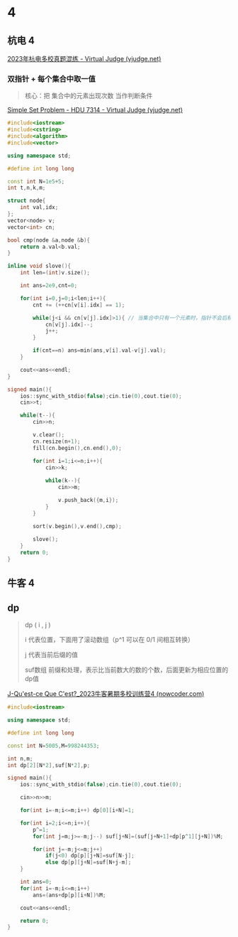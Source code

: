 # 4



## 杭电 4

[2023年杭电多校真题混练 - Virtual Judge (vjudge.net)](https://vjudge.net/article/3840)



### 双指针 + 每个集合中取一值

> 核心：把 集合中的元素出现次数 当作判断条件

[Simple Set Problem - HDU 7314 - Virtual Judge (vjudge.net)](https://vjudge.net/problem/HDU-7314)

```C++
#include<iostream>
#include<cstring>
#include<algorithm>
#include<vector>

using namespace std;

#define int long long

const int N=1e5+5;
int t,n,k,m;

struct node{
	int val,idx;
};
vector<node> v;
vector<int> cn;

bool cmp(node &a,node &b){
	return a.val<b.val;
}

inline void slove(){
	int len=(int)v.size();

	int ans=2e9,cnt=0;

	for(int i=0,j=0;i<len;i++){
		cnt += (++cn[v[i].idx] == 1);

		while(j<i && cn[v[j].idx]>1){ // 当集合中只有一个元素时，指针不会后移
			cn[v[j].idx]--;
			j++;
		}

		if(cnt==n) ans=min(ans,v[i].val-v[j].val);
	}

	cout<<ans<<endl;
}

signed main(){
	ios::sync_with_stdio(false);cin.tie(0),cout.tie(0);
	cin>>t;

	while(t--){
		cin>>n;

		v.clear();
		cn.resize(n+1);
		fill(cn.begin(),cn.end(),0);

		for(int i=1;i<=n;i++){
			cin>>k;
			
			while(k--){
				cin>>m;

				v.push_back({m,i});
			}
		}

		sort(v.begin(),v.end(),cmp);
        
		slove();
	}
	return 0;
}
```



## 牛客 4



## dp

> dp ( i , j ) 
>
> i 代表位置，下面用了滚动数组（p^1 可以在 0/1 间相互转换）
>
> j 代表当前后缀的值
>
> suf数组 前缀和处理，表示比当前数大的数的个数，后面更新为相应位置的 dp值

[J-Qu'est-ce Que C'est?_2023牛客暑期多校训练营4 (nowcoder.com)](https://ac.nowcoder.com/acm/contest/57358/J)

```c++
#include<iostream>

using namespace std;

#define int long long

const int N=5005,M=998244353;

int n,m;
int dp[2][N*2],suf[N*2],p;

signed main(){
	ios::sync_with_stdio(false);cin.tie(0),cout.tie(0);

	cin>>n>>m;

	for(int i=-m;i<=m;i++) dp[0][i+N]=1;

	for(int i=2;i<=n;i++){
		p^=1;
		for(int j=m;j>=-m;j--) suf[j+N]=(suf[j+N+1]+dp[p^1][j+N])%M;

		for(int j=-m;j<=m;j++)
			if(j<0) dp[p][j+N]=suf[N-j];
			else dp[p][j+N]=suf[N+j-m];
	}

	int ans=0;
	for(int i=-m;i<=m;i++)
		ans=(ans+dp[p][i+N])%M;

	cout<<ans<<endl;

	return 0;
}
```

